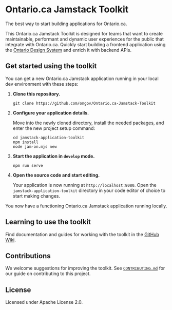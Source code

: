 # Ontario.ca Jamstack Toolkit

The best way to start building applications for Ontario.ca.

This Ontario.ca Jamstack Toolkit is designed for teams that want to create maintainable, performant and dynamic user experiences for the public that integrate with Ontario.ca. Quickly start building a frontend application using the [Ontario Design System](https://designsystem.ontario.ca/) and enrich it with backend APIs.

## Get started using the toolkit

You can get a new Ontario.ca Jamstack application running in your local dev environment with these steps:

1. **Clone this repository.**

   ```shell
   git clone https://github.com/ongov/Ontario.ca-Jamstack-Toolkit
   ```

2. **Configure your application details.**

   Move into the newly cloned directory, install the needed packages, and enter the new project setup command:

   ```shell
   cd jamstack-application-toolkit
   npm install
   node jam-on.mjs new
   ```

3. **Start the application in `develop` mode.**

   ```shell
   npm run serve
   ```

4. **Open the source code and start editing.**

   Your application is now running at `http://localhost:8080`. Open the `jamstack-application-toolkit` directory in your code editor of choice to start making changes.

You now have a functioning Ontario.ca Jamstack application running locally.

## Learning to use the toolkit

Find documentation and guides for working with the toolkit in the [GitHub Wiki](https://github.com/ongov/Ontario.ca-Jamstack-Toolkit/wiki).

## Contributions

We welcome suggestions for improving the toolkit. See [`CONTRIBUTING.md`](CONTRIBUTING.md) for our guide on contributing to this project.

## License

Licensed under Apache License 2.0.
